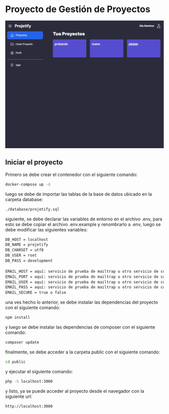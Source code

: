 # Proyecto de Gestión de Proyectos

![Proyecto Projetify](./public/build/images/projetify-home.webp)

## Iniciar el proyecto

Primero se debe crear el contenedor con el siguiente comando:

```bash
docker-compose up -d
```

luego se debe de importar las tablas de la base de datos ubicado en la carpeta database:

```bash
./database/projetify.sql
```

siguiente, se debe declarar las variables de entorno en el archivo .env, para esto se debe copiar el archivo .env.example y renombrarlo a .env, luego se debe modificar las siguientes variables:

```bash
DB_HOST = localhost
DB_NAME = projetify
DB_CHARSET = utf8
DB_USER = root
DB_PASS = development

EMAIL_HOST = aquí: servicio de prueba de mailtrap u otro servicio de correo
EMAIL_PORT = aquí: servicio de prueba de mailtrap u otro servicio de correo
EMAIL_USER = aquí: servicio de prueba de mailtrap u otro servicio de correo
EMAIL_PASS = aquí: servicio de prueba de mailtrap u otro servicio de correo
EMAIL_SECURE = true o false
```

una ves hecho lo anterior, se debe instalar las dependencias del proyecto con el siguiente comando:

```bash
npm install
```

y luego se debe instalar las dependencias de composer con el siguiente comando:

```bash
composer update
```

finalmente, se debe acceder a la carpeta public con el siguiente comando:

```bash
cd public
```

y ejecutar el siguiente comando:

```bash
php -S localhost:3000
```

y listo, ya se puede acceder al proyecto desde el navegador con la siguiente url:

```bash
http://localhost:3000
```
